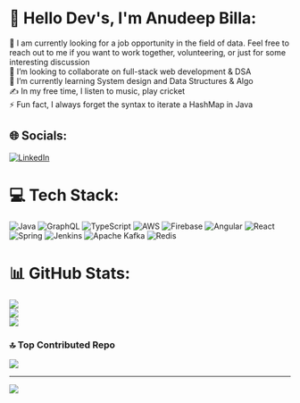 # 💫 Hello Dev's, I'm Anudeep Billa:
🔭 I am currently looking for a job opportunity in the field of data. Feel free to reach out to me if you want to work together, volunteering, or just for some interesting discussion<br>👯 I’m looking to collaborate on full-stack web development & DSA<br>🌱 I’m currently learning System design and Data Structures & Algo<br>✍️  In my free time, I listen to music, play cricket<br>⚡ Fun fact, I always forget the syntax to iterate a HashMap in Java


## 🌐 Socials:
[![LinkedIn](https://img.shields.io/badge/LinkedIn-%230077B5.svg?logo=linkedin&logoColor=white)](https://linkedin.com/in/https://www.linkedin.com/in/anudeepbilla/) 

# 💻 Tech Stack:
![Java](https://img.shields.io/badge/java-%23ED8B00.svg?style=for-the-badge&logo=openjdk&logoColor=white) ![GraphQL](https://img.shields.io/badge/-GraphQL-E10098?style=for-the-badge&logo=graphql&logoColor=white) ![TypeScript](https://img.shields.io/badge/typescript-%23007ACC.svg?style=for-the-badge&logo=typescript&logoColor=white) ![AWS](https://img.shields.io/badge/AWS-%23FF9900.svg?style=for-the-badge&logo=amazon-aws&logoColor=white) ![Firebase](https://img.shields.io/badge/firebase-%23039BE5.svg?style=for-the-badge&logo=firebase) ![Angular](https://img.shields.io/badge/angular-%23DD0031.svg?style=for-the-badge&logo=angular&logoColor=white) ![React](https://img.shields.io/badge/react-%2320232a.svg?style=for-the-badge&logo=react&logoColor=%2361DAFB) ![Spring](https://img.shields.io/badge/spring-%236DB33F.svg?style=for-the-badge&logo=spring&logoColor=white) ![Jenkins](https://img.shields.io/badge/jenkins-%232C5263.svg?style=for-the-badge&logo=jenkins&logoColor=white) ![Apache Kafka](https://img.shields.io/badge/Apache%20Kafka-000?style=for-the-badge&logo=apachekafka) ![Redis](https://img.shields.io/badge/redis-%23DD0031.svg?style=for-the-badge&logo=redis&logoColor=white)
# 📊 GitHub Stats:
![](https://github-readme-stats.vercel.app/api?username=anudeep2804&theme=synthwave&hide_border=false&include_all_commits=false&count_private=false)<br/>
![](https://github-readme-streak-stats.herokuapp.com/?user=anudeep2804&theme=synthwave&hide_border=false)<br/>
![](https://github-readme-stats.vercel.app/api/top-langs/?username=anudeep2804&theme=synthwave&hide_border=false&include_all_commits=false&count_private=false&layout=compact)

### 🔝 Top Contributed Repo
![](https://github-contributor-stats.vercel.app/api?username=anudeep2804&limit=5&theme=dark&combine_all_yearly_contributions=true)

---
[![](https://visitcount.itsvg.in/api?id=anudeep2804&icon=0&color=0)](https://visitcount.itsvg.in)

<!-- Proudly created with GPRM ( https://gprm.itsvg.in ) -->
